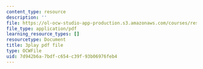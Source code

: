 ```yaml
---
content_type: resource
description: ''
file: https://ol-ocw-studio-app-production.s3.amazonaws.com/courses/res-8-007-cosmic-origin-of-the-chemical-elements-fall-2019/7d942b6a7bdfc654c39f93b06976feb4_4bwMeTKC0M4.pdf
file_type: application/pdf
learning_resource_types: []
resourcetype: Document
title: 3play pdf file
type: OCWFile
uid: 7d942b6a-7bdf-c654-c39f-93b06976feb4
---
```

